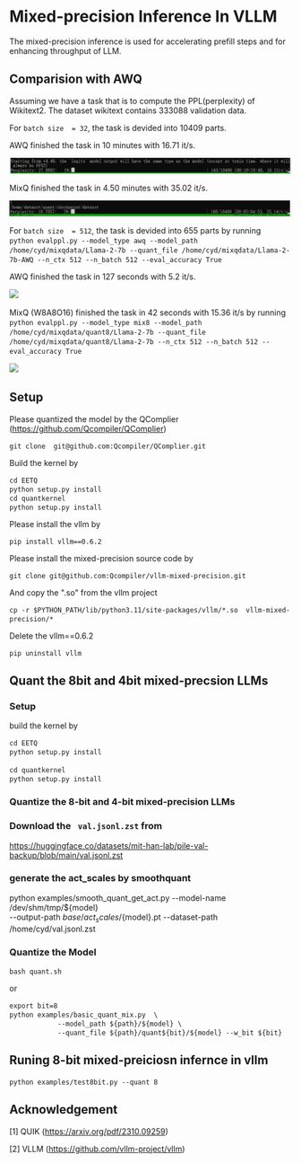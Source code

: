 # Mixed-precision Inference In VLLM

The mixed-precision inference is used for accelerating prefill steps and for enhancing throughput of LLM.


## Comparision with AWQ

Assuming we have a task that is to compute the PPL(perplexity) of Wikitext2. 
The dataset wikitext contains 333088 validation data.

For ```batch size  = 32```, the task is devided into 10409 parts.

AWQ finished the task in 10 minutes with  16.71 it/s.

<img src="figures/awq32.gif">

MixQ   finished the task in 4.50 minutes with 35.02 it/s.

<img src="figures/mixq32.gif">

For ```batch size  = 512```, the task is devided into 655 parts by running 
```  python evalppl.py --model_type awq --model_path /home/cyd/mixqdata/Llama-2-7b --quant_file /home/cyd/mixqdata/Llama-2-7b-AWQ --n_ctx 512 --n_batch 512 --eval_accuracy True```

AWQ finished the task in 127 seconds with  5.2 it/s.

<img src="figures/awq512.gif">

MixQ (W8A8O16) finished the task in 42 seconds with 15.36 it/s by running 
``` python evalppl.py --model_type mix8 --model_path /home/cyd/mixqdata/quant8/Llama-2-7b --quant_file /home/cyd/mixqdata/quant8/Llama-2-7b --n_ctx 512 --n_batch 512 --eval_accuracy True```

<img src="figures/mixq512.gif">


## Setup
Please quantized the model by the QComplier (https://github.com/Qcompiler/QComplier)

```
git clone  git@github.com:Qcompiler/QComplier.git

```

Build the kernel by

```
cd EETQ
python setup.py install
cd quantkernel
python setup.py install
```




Please install the vllm by
```
pip install vllm==0.6.2
```


Please install the mixed-precision source code by
```
git clone git@github.com:Qcompiler/vllm-mixed-precision.git
```

And copy the ".so" from the vllm project

```
cp -r $PYTHON_PATH/lib/python3.11/site-packages/vllm/*.so  vllm-mixed-precision/*
```

Delete the vllm==0.6.2
```
pip uninstall vllm
```


## Quant the 8bit and 4bit mixed-precsion LLMs

### Setup

build the kernel by
```
cd EETQ
python setup.py install

cd quantkernel
python setup.py install
```

### Quantize the 8-bit and 4-bit mixed-precision LLMs

### Download the ``` val.jsonl.zst``` from

https://huggingface.co/datasets/mit-han-lab/pile-val-backup/blob/main/val.jsonl.zst

### generate the act_scales by smoothquant

python examples/smooth_quant_get_act.py  --model-name /dev/shm/tmp/${model}  \
        --output-path ${base}/act_scales/${model}.pt  --dataset-path /home/cyd/val.jsonl.zst 

### Quantize the Model

```
bash quant.sh
```
or
```
export bit=8
python examples/basic_quant_mix.py  \
            --model_path ${path}/${model} \
            --quant_file ${path}/quant${bit}/${model} --w_bit ${bit}
```

## Runing 8-bit mixed-preiciosn infernce in vllm

```
python examples/test8bit.py --quant 8
```


<!-- ## Runing 4-bit mixed-preiciosn infernce in vllm

We support for 4-bit mixed-precision quantizion  -->

## Acknowledgement

[1] QUIK (https://arxiv.org/pdf/2310.09259)

[2] VLLM (https://github.com/vllm-project/vllm)